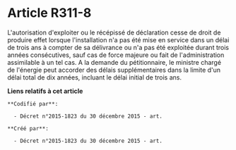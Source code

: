 # Article R311-8

L'autorisation d'exploiter ou le récépissé de déclaration cesse de droit de produire effet lorsque l'installation n'a pas été
mise en service dans un délai de trois ans à compter de sa délivrance ou n'a pas été exploitée durant trois années
consécutives, sauf cas de force majeure ou fait de l'administration assimilable à un tel cas. A la demande du pétitionnaire,
le ministre chargé de l'énergie peut accorder des délais supplémentaires dans la limite d'un délai total de dix années,
incluant le délai initial de trois ans.

**Liens relatifs à cet article**

	**Codifié par**:

	  - Décret n°2015-1823 du 30 décembre 2015 - art.

	**Créé par**:

	  - Décret n°2015-1823 du 30 décembre 2015 - art.
